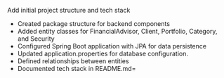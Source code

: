 Add initial project structure and tech stack
- Created package structure for backend components
- Added entity classes for FinancialAdvisor, Client, Portfolio, Category, and Security
- Configured Spring Boot application with JPA for data persistence
- Updated application.properties for database configuration.
- Defined relationships between entities
- Documented tech stack in README.md=
